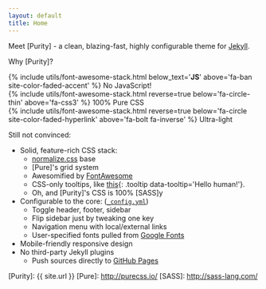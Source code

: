 ```yaml
---
layout: default
title: Home
---
```


Meet [Purity] - a clean, blazing-fast, highly configurable theme for [Jekyll].

Why [Purity]?

<div class='pure-g'>
  <div class='pure-u-1 pure-u-sm-1-3 text-align-right-small'>
    {% include utils/font-awesome-stack.html below_text='<b>JS</b>' above='fa-ban site-color-faded-accent' %} No JavaScript!
  </div>
  <div class='pure-u-1 pure-u-sm-1-3 text-align-center'>
    {% include utils/font-awesome-stack.html reverse=true below='fa-circle-thin' above='fa-css3' %} 100% Pure CSS
  </div>
  <div class='pure-u-1 pure-u-sm-1-3 text-align-left-small'>
    {% include utils/font-awesome-stack.html reverse=true below='fa-circle site-color-faded-hyperlink' above='fa-bolt fa-inverse' %} Ultra-light
  </div>
</div>

Still not convinced:

- Solid, feature-rich CSS stack:
  - [normalize.css][normalize] base
  - [Pure]'s grid system
  - Awesomified by [FontAwesome]
  - CSS-only tooltips, like [this](){: .tooltip data-tooltip='Hello human!'}.
  - Oh, and [Purity]'s CSS is 100% [SASS]y
- Configurable to the core: ([`_config.yml`][config_yml])
  - Toggle header, footer, sidebar
  - Flip sidebar just by tweaking one key
  - Navigation menu with local/external links
  - User-specified fonts pulled from [Google Fonts][google-fonts]
- Mobile-friendly responsive design
- No third-party Jekyll plugins
  - Push sources directly to [GitHub Pages][github-pages]

[config_yml]: _config.yml
[FontAwesome]: http://fontawesome.io/
[github-pages]: https://pages.github.com/
[google-fonts]: https://www.google.com/fonts
[Jekyll]: https://jekyllrb.com/
[normalize]: https://necolas.github.io/normalize.css/
[Purity]: {{ site.url }}
[Pure]: http://purecss.io/
[SASS]: http://sass-lang.com/
